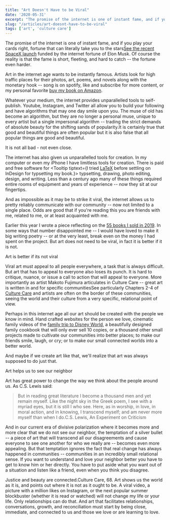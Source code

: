 ```yaml
---
title: "Art Doesn't Have to be Viral"
date: '2020-05-31'
excerpt: "The promise of the internet is one of instant fame, and if you play your cards right, fortune that can literally take you to the stars, but is that really art's purpose?"
slug: "/articles/art-doesnt-have-to-be-viral"
tags: ['art', 'culture care']
---
```


The promise of the internet is one of instant fame, and if you play your cards right, fortune that can literally take you to the stars<Footnote count={1}>[See the recent SpaceX launch](https://www.washingtonpost.com/technology/2020/05/30/elon-musk-spacex-pull-off-another-feat-few-thought-possible/) funded by the internet fortune of Elon Musk</Footnote>. Of course the reality is that the fame is short, fleeting, and hard to catch -- the fortune even harder.

Art in the internet age wants to be instantly famous. Artists look for high traffic places for their photos, art, poems, and novels along with the monetary hook -- song is on spotify, like and subscribe for <Tooltip tiptext="and more ads">more content</Tooltip>, or my personal favorite <Linktip tiptext="I am just as guilty as anyone for dreaming of making it big 🤷🏼‍♂️">[buy my book on Amazon](https://www.amazon.com/Seasons-Thought-D-S-Chapman/dp/0578504359)</Linktip>.

Whatever your medium, the internet provides unparallelled tools to self-publish. Youtube, Instagram, and Twitter all allow you to build your following and have algorithms that may one day smile upon you. The muse of old has become an algorithm, but they are no longer a personal muse, unique to every artist but a single impersonal algorithm -- trading the strict demands of absolute beauty for the shifting sands of popularity.<Footnote count={2}>It is certainly true that good and beautiful things are often popular but it is also false that all popular things are good and beautiful.</Footnote>

<Callout>It is not all bad - not even close.</Callout>

The internet has also given us unparallelled tools for creation. In my computer or even my iPhone I have limitless tools for creation. There is paid and free software for <Tooltip tiptext={<span>I tried <a href="/articles/typesetting-poems-with-latex-i">LaTeX</a> before settling on InDesign for typsetting my book.</span>}> typsetting</Tooltip>, drawing, photo editing, design, and writing. Less than a century ago many of these things required entire rooms of equipment and years of experience -- now they sit at our fingertips.

And as impossible as it may be to strike it viral, the internet allows us to pretty reliably communicate with our community -- now not limited to a single place. Odds are good that if you're reading this you are friends with me, related to me, or at least acquainted with me. 

Earlier this year I wrote a piece reflecting on the [55 books I sold in 2019](/articles/55-books). In some ways that number disappointed me -- I would have loved to <Tooltip tiptext="An unrealistic goal at the best of times 😉">make it big writing poetry</Tooltip> -- or at the very least, break even on the money I had spent on the project. But art does not need to be viral, in fact it is better if it is not.

<Callout>Art is better if its not viral</Callout>

Viral art must appeal to all people everywhere, a task that is always difficult. But art that has to appeal to everyone also loses its punch. It is hard to critique, nuance, or issue a call to action that will appeal to everyone. More importantly as artist Makoto Fujimura articulates in Culture Care -- great art is written in and for specific communities<Footnote count={3}>See particularly Chapters 2-4 of [Culture Care](/notes/culture-care)</Footnote> and artists are often <Tooltip tiptext="Fujimura uses the anglosaxon term mearcstapasm or border-walkers, to describe artists">on the border</Tooltip> of these communities, seeing the world and their culture from a very specific, relational point of view.

Perhaps in this internet age all our art should be created with the people we know in mind. Hand crafted websites for the person we love, cinematic family videos of the <Linktip tiptext="This video was shot entirely on an iPhone!">[ family trip to Disney World](https://www.youtube.com/watch?v=unGFQaxFUWU)</Linktip>, a beautifully designed family cookbook that will only ever sell 10 copies, or a thousand other small projects made to cultivate our communities into better places; to make our friends smile, laugh, or cry; or to make our small connected worlds into a better world.

And maybe if we create art like that, we'll realize that art was always supposed to do just that.

<Callout>Art helps us to see our neighbor</Callout>

Art has great power to change the way we think about the people around us. As C.S. Lewis said:

>But in reading great literature I become a thousand men and yet remain myself. Like the night sky in the Greek poem, I see with a myriad eyes, but it is still I who see. Here, as in worship, in love, in moral action, and in knowing, I transcend myself; and am never more myself than when I do.<Footnote count={4}>C.S. Lewis, An Experiment on Criticism</Footnote>

And in our current era of divisive polarization where it becomes more and more clear that we do not see our neighbor, the temptation of a silver bullet -- a piece of art that will transcend all our disagreements and cause everyone to see one another for who we really are -- becomes even more appealing. But that temptation ignores the fact that real change has always happened in communities -- communities in an incredibly small relational sense. If you want to understand and love your neighbor better you have to get to know him or her directly. You have to put aside what you want out of a situation and listen like a friend, even when you think you disagree. 

Justice and beauty are connected.<Footnote count={5}>Culture Care, 68.</Footnote> Art shows us the world as it is, and points out where it is not as it ought to be. A viral video, a picture with a million likes on Instagram, or the next popular summer blockbuster (whether it is read or watched) will not change my life or your life. Only relationships can do that. And art that facilitates relationships, conversations, growth, and reconciliation must start by being close, immediate, and connected to us and those we love or are learning to love.

